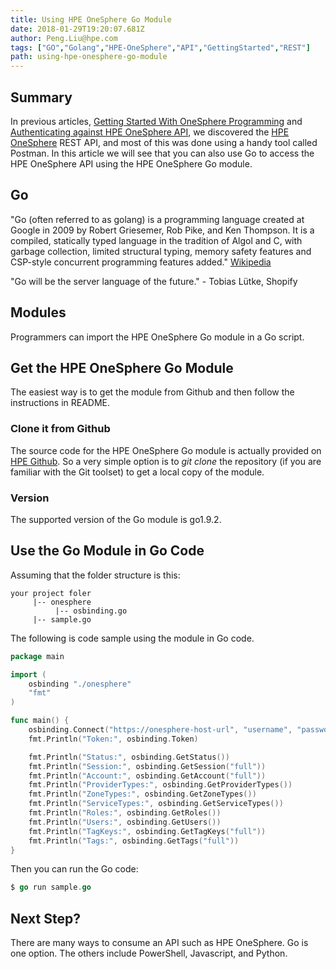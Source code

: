 ```yaml
---
title: Using HPE OneSphere Go Module
date: 2018-01-29T19:20:07.681Z
author: Peng.Liu@hpe.com 
tags: ["GO","Golang","HPE-OneSphere","API","GettingStarted","REST"]
path: using-hpe-onesphere-go-module
---
```

## Summary
In previous articles, [Getting Started With OneSphere Programming](https://developer.hpe.com/blog/getting-started-with-hpe-onesphere-programming) and [Authenticating against HPE OneSphere API](https://developer.hpe.com/blog/Authenticating-against-HPE-OneSphere-API), we discovered the [HPE OneSphere](https://www.hpe.com/us/en/solutions/cloud/hybrid-it-management.html) REST API, and most of this was done using a handy tool called Postman. In this article we will see that you can also use Go to access the HPE OneSphere API using the HPE OneSphere Go module. 

## Go
"Go (often referred to as golang) is a programming language created at Google in 2009 by Robert Griesemer, Rob Pike, and Ken Thompson. It is a compiled, statically typed language in the tradition of Algol and C, with garbage collection, limited structural typing, memory safety features and CSP-style concurrent programming features added." [Wikipedia](https://en.wikipedia.org/wiki/Go_(programming_language)) 

"Go will be the server language of the future." - Tobias Lütke, Shopify

## Modules
Programmers can import the HPE OneSphere Go module in a Go script.

## Get the HPE OneSphere Go Module
The easiest way is to get the module from Github and then follow the instructions in README.

### Clone it from Github
The source code for the HPE OneSphere Go module is actually provided on [HPE Github](https://github.com/HewlettPackard/hpe-onesphere-go). So a very simple option is to *git clone* the repository (if you are familiar with the Git toolset) to get a local copy of the module.

### Version
The supported version of the Go module is go1.9.2.

## Use the Go Module in Go Code

Assuming that the folder structure is this:
````
your project foler
     |-- onesphere
          |-- osbinding.go
     |-- sample.go
````

The following is code sample using the module in Go code.
````Go
package main

import (
    osbinding "./onesphere"
    "fmt"
)

func main() {
    osbinding.Connect("https://onesphere-host-url", "username", "password")
    fmt.Println("Token:", osbinding.Token)

    fmt.Println("Status:", osbinding.GetStatus())
    fmt.Println("Session:", osbinding.GetSession("full"))
    fmt.Println("Account:", osbinding.GetAccount("full"))
    fmt.Println("ProviderTypes:", osbinding.GetProviderTypes())
    fmt.Println("ZoneTypes:", osbinding.GetZoneTypes())
    fmt.Println("ServiceTypes:", osbinding.GetServiceTypes())
    fmt.Println("Roles:", osbinding.GetRoles())
    fmt.Println("Users:", osbinding.GetUsers())
    fmt.Println("TagKeys:", osbinding.GetTagKeys("full"))
    fmt.Println("Tags:", osbinding.GetTags("full"))
}
````

Then you can run the Go code:
````Go
$ go run sample.go
````

## Next Step?
There are many ways to consume an API such as HPE OneSphere. Go is one option. The others include PowerShell, Javascript, and Python.
